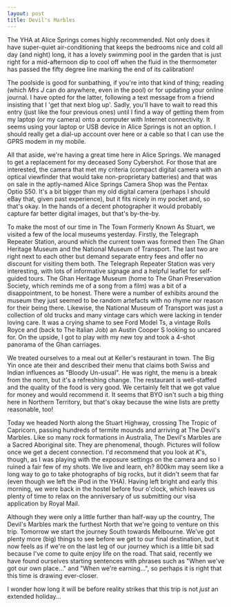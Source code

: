 ```yaml
---
layout: post
title: Devil's Marbles
---
```





The YHA at Alice Springs comes highly recommended. Not only does it have
super-quiet air-conditioning that keeps the bedrooms nice and cold all day (and
night) long, it has a lovely swimming pool in the garden that is just right for
a mid-afternoon dip to cool off when the fluid in the thermometer has passed the
fifty degree line marking the end of its calibration!


The poolside is good for sunbathing, if you're into that kind of thing; reading
(which _Mrs J_ can do anywhere, even in the pool) or for updating your online
journal. I have opted for the latter, following a text message from a friend
insisting that I 'get that next blog up'. Sadly, you'll have to wait to read
this entry (just like the four previous ones) until I find a way of getting them
from my laptop (or my camera) onto a computer with Internet connectivity. It
seems using your laptop or USB device in Alice Springs is not an option. I
should really get a dial-up account over here or a cable so that I can use the
GPRS modem in my mobile.


All that aside, we're having a great time here in Alice Springs. We managed to
get a replacement for my deceased Sony Cybershot. For those that are interested,
the camera that met my criteria (compact digital camera with an optical
viewfinder that would take non-proprietary batteries) and that was on sale in
the aptly-named Alice Springs Camera Shop was the Pentax Optio S50. It's a bit
bigger than my old digital camera (perhaps I should eBay that, given past
experience), but it fits nicely in my pocket and, so that's okay. In the hands
of a decent photographer it would probably capture far better digital images,
but that's by-the-by.


To make the most of our time in The Town Formerly Known As Stuart, we visited a
few of the local museums yesterday. Firstly, the Telegraph Repeater Station,
around which the current town was formed then The Ghan Heritage Museum and the
National Museum of Transport. The last two are right next to each other but
demand separate entry fees and offer no discount for visiting them both. The
Telegraph Repeater Station was very interesting, with lots of informative
signage and a helpful leaflet for self-guided tours. The Ghan Heritage Museum
(home to The Ghan Preservation Society, which reminds me of a song from a film)
was a bit of a disappointment, to be honest. There were a number of exhibits
around the museum they just seemed to be random artefacts with no rhyme nor
reason for their being there. Likewise, the National Museum of Transport was
just a collection of old trucks and many vintage cars which were lacking in
tender loving care. It was a crying shame to see Ford Model Ts, a vintage Rolls
Royce and (back to The Italian Job) an Austin Cooper S looking so uncared for.
On the upside, I got to play with my new toy and took a 4-shot panorama of the
Ghan carriages.


We treated ourselves to a meal out at Keller's restaurant in town. The Big Yin
once ate their and described their menu that claims both Swiss and Indian
influences as &quot;Bloody Un-usual&quot;. He was right, the menu is a break
from the norm, but it's a refreshing change. The restaurant is well-staffed and
the quality of the food is very good. We certainly felt that we got value for
money and would recommend it. It seems that BYO isn't such a big thing here in
Northern Territory, but that's okay because the wine lists are pretty
reasonable, too!


Today we headed North along the Stuart Highway, crossing The Tropic of
Capricorn, passing hundreds of termite mounds and arriving at The Devil's
Marbles. Like so many rock formations in Australia, The Devil's Marbles are a
Sacred Aboriginal site. They are phenomenal, though. Pictures will follow once
we get a decent connection. I'd recommend that you look at _K_'s, though, as I
was playing with the exposure settings on the camera and so I ruined a fair few
of my shots. We live and learn, eh? 800km may seem like a long way to go to take
photographs of big rocks, but it didn't seem that far (even though we left the
iPod in the YHA). Having left bright and early this morning, we were back in the
hostel before four o'clock, which leaves us plenty of time to relax on the
anniversary of us submitting our visa application by Royal Mail.


Although they were only a little further than half-way up the country, The
Devil's Marbles mark the furthest North that we're going to venture on this
trip. Tomorrow we start the journey South towards Melbourne. We've got plenty
more (big) things to see before we get to our final destination, but it now
feels as if we're on the last leg of our journey which is a little bit sad
because I've come to quite enjoy life on the road. That said, recently we have
found ourselves starting sentences with phrases such as &quot;When we've got our
own place...&quot; and &quot;When we're earning...&quot;, so perhaps it is right
that this time is drawing ever-closer.


I wonder how long it will be before reality strikes that this trip is not _just_
an extended holiday...

